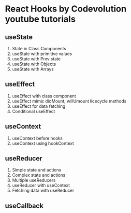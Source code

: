 # React Hooks by Codevolution youtube tutorials

## useState
1. State in Class Components
2. useState with primitive values
3. useState with Prev state 
4. useState with Objects
5. useState with Arrays

## useEffect
1. useEffect with class component
2. useEffect mimic didMount, willUmount licecycle methods
3. useEffect for data fetching
4. Conditional useEffect

## useContext
1. useContext before hooks
2. useContext using hookContext

## useReducer
1. Simple state and actions 
2. Complex state and actions
3. Multiple useReducers
4. useReducer with useContext
5. Fetching data with useReducer

## useCallback
